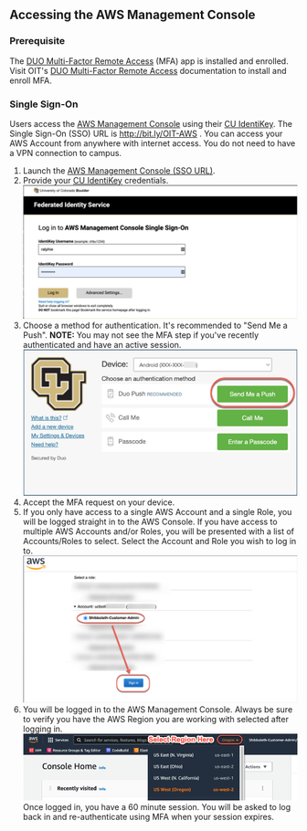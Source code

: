 ## Accessing the AWS Management Console

### Prerequisite

The <a href="https://oit.colorado.edu/services/identity-access-management/multi-factor-remote-access" target="_blank">DUO Multi-Factor Remote Access</a> (MFA) app is installed and enrolled.
Visit OIT's <a href="https://oit.colorado.edu/services/identity-access-management/multi-factor-remote-access" target="_blank">DUO Multi-Factor Remote Access</a> documentation to install and enroll MFA.

### Single Sign-On

Users access the <a href="http://bit.ly/OIT-AWS" target="_blank">AWS Management Console</a> using their <a href="https://oit.colorado.edu/services/identity-access-management/identikey" target="_blank">CU IdentiKey</a>.
The Single Sign-On (SSO) URL is <a href="http://bit.ly/OIT-AWS" target="_blank">http://bit.ly/OIT-AWS </a>.
You can access your AWS Account from anywhere with internet access.  You do not need to have a VPN connection to campus.

1. Launch the <a href="http://bit.ly/OIT-AWS" target="_blank">AWS Management Console (SSO URL)</a>.
2. Provide your <a href="https://oit.colorado.edu/services/identity-access-management/identikey" target="_blank">CU IdentiKey</a> credentials.
![](images/aws-console-access/login.png)
3. Choose a method for authentication.  It's recommended to "Send Me a Push".  **NOTE:** You may not see the MFA step if you've recently authenticated and have an active session.
![](images/aws-console-access/mfa.png)
4. Accept the MFA request on your device.
5. If you only have access to a single AWS Account and a single Role, you will be logged straight in to the AWS Console.
If you have access to multiple AWS Accounts and/or Roles, you will be presented with a list of Accounts/Roles to select.  Select the Account and Role you wish to log in to.
![](images/aws-console-access/select-role.png)
6. You will be logged in to the AWS Management Console.  Always be sure to verify you have the AWS Region you are working with selected after logging in.
![](images/aws-console-access/select-region.png)
Once logged in, you have a 60 minute session.  You will be asked to log back in and re-authenticate using MFA when your session expires.
